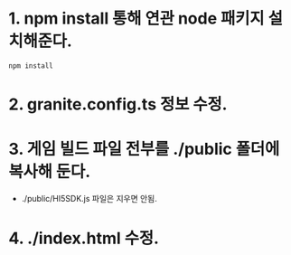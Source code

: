 # 1. npm install 통해 연관 node 패키지 설치해준다.
```
npm install
```
# 2. granite.config.ts 정보 수정. 

# 3. 게임 빌드 파일 전부를 ./public 폴더에 복사해 둔다. 
* ./public/HI5SDK.js 파일은 지우면 안됨. 

# 4. ./index.html 수정.